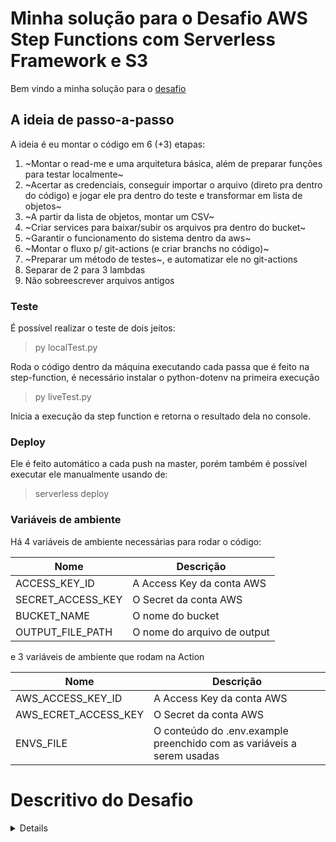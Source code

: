 # Minha solução para o Desafio AWS Step Functions com Serverless Framework e S3

Bem vindo a minha solução para o [desafio](https://github.com/ArcaSolucoes/data-embarca-challange-public)

## A ideia de passo-a-passo

A ideia é eu montar o código em 6 (+3) etapas:
1. ~Montar o read-me e uma arquitetura básica, além de preparar funções para testar localmente~
2. ~Acertar as credenciais, conseguir importar o arquivo (direto pra dentro do código) e jogar ele pra dentro do teste e transformar em lista de objetos~
3. ~A partir da lista de objetos, montar um CSV~
4. ~Criar services para baixar/subir os arquivos pra dentro do bucket~
5. ~Garantir o funcionamento do sistema dentro da aws~
6. ~Montar o fluxo p/ git-actions (e criar branchs no código)~
7. ~Preparar um método de testes~, e automatizar ele no git-actions
8. Separar de 2 para 3 lambdas
9. Não sobreescrever arquivos antigos

### Teste
É possível realizar o teste de dois jeitos:

> py localTest.py

Roda o código dentro da máquina executando cada passa que é feito na step-function, é necessário instalar o python-dotenv na primeira execução

> py liveTest.py

Inicia a execução da step function e retorna o resultado dela no console.

### Deploy
Ele é feito automático a cada push na master, porém também é possível executar ele manualmente usando de:

> serverless deploy

### Variáveis de ambiente
Há 4 variáveis de ambiente necessárias para rodar o código:

|Nome             |Descrição                    |
|-----------------|-----------------------------|
|ACCESS_KEY_ID    | A Access Key da conta AWS   |
|SECRET_ACCESS_KEY| O Secret da conta AWS       |
|BUCKET_NAME      | O nome do bucket            |
|OUTPUT_FILE_PATH | O nome do arquivo de output |

e 3 variáveis de ambiente que rodam na Action

|Nome                 |Descrição                                                              |
|---------------------|-----------------------------------------------------------------------|
|AWS_ACCESS_KEY_ID    | A Access Key da conta AWS                                             |
|AWS_ECRET_ACCESS_KEY | O Secret da conta AWS                                                 |
|ENVS_FILE            | O conteúdo do .env.example preenchido com as variáveis a serem usadas |

# Descritivo do Desafio
<details>
# Desafio AWS Step Functions com Serverless Framework e S3

Bem-vindo(a) ao desafio de orquestração de microserviços usando AWS Step Functions, Lambdas e S3. Aqui, você usará o Serverless Framework e Python para criar e gerenciar seus recursos AWS.



## Objetivo

O desafio envolve a criação de um fluxo orquestrado por uma state machine no qual:

1. **Lambda 1:** Esta função deve buscar um arquivo JSON de um bucket S3, ler seu conteúdo e realizar alguma transformação ou tratamento nos dados.
2. **Lambda 2:** Esta função deve pegar o resultado tratado pelo Lambda 1 e salvar em formato CSV no mesmo bucket S3 (ou em um diferente, se preferir).

O `serverless.yml` fornecido já estabelece a estrutura da state machine e das lambdas. Seu desafio é implementar a lógica dentro de cada lambda e garantir a passagem de dados entre elas através da state machine.

### Requisitos

1. **Lambda 1**:
   - Deve ser capaz de receber um identificador de arquivo (por exemplo, o nome do arquivo) como entrada.
   - Busque o arquivo JSON no bucket S3 utilizando o identificador.
   - Transforme ou trate os dados conforme necessário.
   - Retorne os dados tratados.

2. **Lambda 2**:
   - Receba os dados tratados do Lambda 1.
   - Salve os dados em formato CSV no bucket S3.

### Formato de Saída

Para a saída gerada pela segunda lambda, esperamos um arquivo CSV que cumpra as seguintes especificações:

1. **Nome do Arquivo**:
   - O arquivo deve ter o nome no formato `processed_data_NOME_DO_CANDIDATO.csv`, onde `NOME_DO_CANDIDATO` deve ser substituído pelo seu nome completo sem espaços (por exemplo, `processed_data_JoaoSilva.csv`).

2. **Colunas**:
   - 'created_at', 'origin_id', 'destination_id', 'date', 'operator_id', 'white_label_request', 'channel', 'operator_name', 'is_mobile', 'numberOfOptions', 'origin_name', 'destination_name'

3. **Dados**:
   - Todos os dados do CSV devem ser extraídos de um arquivo `.json` cujo nome será fornecido junto com as credenciais e identificação dos recursos.



#### **Desenvolvimento**:

1. Baseado no `serverless.yml` fornecido, escreva o código Python para ambas as lambdas seguindo os requisitos.
2. Certifique-se de que a state machine esteja corretamente

 configurada para passar os dados entre os Lambdas.

#### **Deploy**:

1. Use o Serverless Framework para realizar o deploy dos recursos na AWS.

#### **Testes**:

1. Crie e carregue um arquivo JSON teste no bucket S3.
2. Use a função Python fornecida para iniciar a state machine.
3. Verifique se o CSV foi gerado corretamente no bucket.

### Envio

1. Crie um novo repositório em sua conta GitHub.
2. Faça push do seu código para este repositório.
3. Envie o link do repositório para a equipe avaliadora.

## Critérios de Avaliação

1. **Código**: Qualidade, clareza e eficiência.
2. **Integração com S3**: As lambdas devem interagir corretamente com o S3.
3. **Fluxo Orquestrado**: A state machine deve garantir a passagem correta de dados entre os Lambdas.
4. **Documentação**: Quaisquer suposições ou alterações feitas devem ser bem documentadas.



## Bônus de Avaliação

A implementação de um pipeline de integração contínua e entrega contínua (CI/CD) utilizando o GitHub Actions **não é obrigatória**, mas será considerada um extra positivo na avaliação. Se decidir implementar este aspecto, assegure-se de documentar o fluxo do pipeline, as ações tomadas em cada etapa e qualquer outro detalhe relevante que possa facilitar a compreensão e revisão do seu trabalho.
</details>